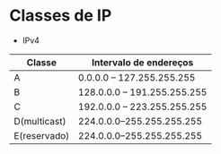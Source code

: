# Classes de IP

- IPv4

| Classe       | Intervalo de endereços      |
| ------------ | --------------------------- |
| A            | 0.0.0.0 – 127.255.255.255   |
| B            | 128.0.0.0 – 191.255.255.255 |
| C            | 192.0.0.0 – 223.255.255.255 |
| D(multicast) | 224.0.0.0–255.255.255.255   |
| E(reservado) | 224.0.0.0–255.255.255.255   |
